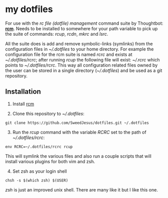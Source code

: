 # my dotfiles

For use with the *rc file (dotfile) management* command suite by Thoughtbot: **[rcm][rcm]**. Needs to be installed to somewhere for your path variable to pick up the suite of commands: *rcup*, *rcdn*, *mkrc* and *lsrc*.

All the suite does is add and remove symbolic-links (symlinks) from the configuration files in *~/.dotfiles* to your home directory. For example the configuration file for the rcm suite is named *rcrc* and exists at *~/.dotfiles/rcrc*; after running *rcup* the following file will exist: *~/.rcrc* which points to *~/.dotfiles/rcrc*. This way all configuration related files owned by the user can be stored in a single directory (*~/.dotfiles*) and be used as a git repository.

## Installation

1.  Install [rcm][rcm]

2.  Clone this repository to *~/.dotfiles*:

```
git clone https://github.com/SweedJesus/dotfiles.git ~/.dotfiles
```

3.  Run the *rcup* command with the variable *RCRC* set to the path of *~/.dotfiles/rcrc*:

```
env RCRC=~/.dotfiles/rcrc rcup
```

This will symlink the various files and also run a couple scripts that will install various plugins for both vim and zsh.

4.  Set zsh as your login shell

```
chsh -s $(which zsh) $(USER)
```

*zsh* is just an improved unix shell. There are many like it but I like this one.

[rcm]: https://github.com/thoughtbot/rcm
